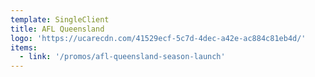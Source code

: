 ```yaml
---
template: SingleClient
title: AFL Queensland
logo: 'https://ucarecdn.com/41529ecf-5c7d-4dec-a42e-ac884c81eb4d/'
items:
  - link: '/promos/afl-queensland-season-launch'
---
```

